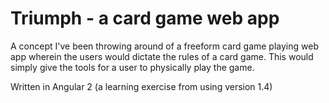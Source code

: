 # Triumph - a card game web app
A concept I've been throwing around of a freeform card game playing web app wherein
the users would dictate the rules of a card game.  This would simply give the tools
for a user to physically play the game.

Written in Angular 2 (a learning exercise from using version 1.4)
